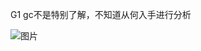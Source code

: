 G1 gc不是特别了解，不知道从何入手进行分析

![图片](https://uploader.shimo.im/f/ebrx4MvfsMko4Kgd.png!thumbnail?fileGuid=Yw93TJgcJgYvgrrV)

